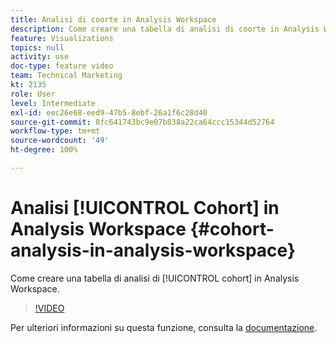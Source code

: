 ```yaml
---
title: Analisi di coorte in Analysis Workspace
description: Come creare una tabella di analisi di coorte in Analysis Workspace.
feature: Visualizations
topics: null
activity: use
doc-type: feature video
team: Technical Marketing
kt: 2135
role: User
level: Intermediate
exl-id: eec26e68-eed9-47b5-8ebf-26a1f6c28d40
source-git-commit: 8fc641743bc9e07b838a22ca64ccc15344d52764
workflow-type: tm+mt
source-wordcount: '49'
ht-degree: 100%

---
```


# Analisi [!UICONTROL Cohort] in Analysis Workspace {#cohort-analysis-in-analysis-workspace}

Come creare una tabella di analisi di [!UICONTROL cohort] in Analysis Workspace.

>[!VIDEO](https://video.tv.adobe.com/v/23990/?quality=12&learn=on)

Per ulteriori informazioni su questa funzione, consulta la [documentazione](https://experienceleague.adobe.com/docs/analytics/analyze/analysis-workspace/visualizations/cohort-table/cohort-analysis.html?lang=it).
